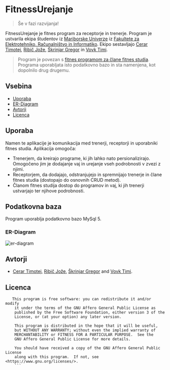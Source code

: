 # FitnessUrejanje
>Še v fazi razvijanja!

FitnessUrejanje je fitnes program za receptorje in trenerje. Program je ustvarila ekipa študentov iz [Mariborske Univerze](https://www.um.si) iz [Fakultete za Elektrotehniko, Računalništvo in Informatiko](https://feri.um.si).
Ekipo sestavljajo [Cerar Timotej](https://github.com/timicerar), [Ribič Jože](https://github.com/r1b1c), [Škrinjar Gregor](https://github.com/gregaskrinjar) in [Vovk Timi](https://github.com/timiv1). 

>Program je povezan s [fitnes programom za člane fitnes studia](https://github.com/timicerar/FitnessClani). Programa uporabljata isto podatkovno bazo in sta namenjena, kot dopolnilo drug drugemu.

## Vsebina

* [Uporaba](#uporaba)
* [ER-Diagram](#ER-Diagram)
* [Avtorji](#avtorji)
* [Licenca](#licenca)

## Uporaba
Namen te aplikacije je komunikacija med trenerji, receptorji in uporabniki fitnes studia.
Aplikacija omogoča:
* Trenerjem, da kreirajo programe, ki jih lahko nato persionalizirajo. Omogočeno jim je dodajanje vaj in urejanje vseh podrobnosti v zvezi z njimi.
* Receptorjem, da dodajajo, odstranjujejo in spremnijajo trenerje in člane fitnes studia (dostopajo do osnovnih CRUD metod).
* Članom fitnes studija dostop do programov in vaj, ki jih trenerji ustvarjajo ter njihove podrobnosti. 

## Podatkovna baza
Program uporablja podatkovno bazo MySql 5.

### ER-Diagram
![er-diagram](https://user-images.githubusercontent.com/23579188/40772756-25bb6bc6-64c1-11e8-95f4-87c1d415194a.png)



## Avtorji

- [Cerar Timotej](https://github.com/timicerar), 
[Ribič Jože](https://authenteq.com), [Škrinjar Gregor](https://github.com/gregaskrinjar) and [Vovk Timi](https://github.com/timiv1).

## Licenca
```
   This program is free software: you can redistribute it and/or modify
    it under the terms of the GNU Affero General Public License as
    published by the Free Software Foundation, either version 3 of the
    License, or (at your option) any later version.

    This program is distributed in the hope that it will be useful,
    but WITHOUT ANY WARRANTY; without even the implied warranty of
    MERCHANTABILITY or FITNESS FOR A PARTICULAR PURPOSE.  See the
    GNU Affero General Public License for more details.

    You should have received a copy of the GNU Affero General Public License
    along with this program.  If not, see <https://www.gnu.org/licenses/>.
    ```
